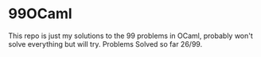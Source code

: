 # 99OCaml
This repo is just my solutions to the 99 problems in OCaml, probably won't solve everything but will try.
Problems Solved so far 26/99. 
